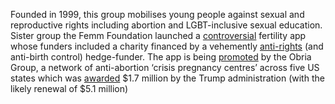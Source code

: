 Founded in 1999, this group mobilises young people against sexual and reproductive rights including abortion and LGBT-inclusive sexual education. Sister group the Femm Foundation launched a [controversial](https://www.theguardian.com/world/2019/may/30/revealed-womens-fertility-app-is-funded-by-anti-abortion-campaigners) fertility app whose funders included a charity financed by a vehemently [anti-rights](https://www.huffingtonpost.co.uk/entry/sean-fieler-gay-marriage_n_7511614?ri18n%3Dtrue%26guccounter%3D1%26guce_referrer%3DaHR0cHM6Ly9jb25zZW50LnlhaG9vLmNvbS8%26guce_referrer_sig%3DAQAAAHq-PahAX8dVOy2BHqZMMwjRDAidYU0HRiCc2vJf_2vouaEbN_HHXFzqRtPq6Uq7kz3ZQqyY30EmpOvmrkFj4jb9-VwabhL3nTaCzSWvb68TZugdIATDXeB_QBouVlKlAr4Faz6v_1JPn960Epkzecqqmac_xK-3cXxq6p8Xl1Fg) (and anti-birth control) hedge-funder. The app is being [promoted](https://nwhn.org/tfw-your-tax-dollars-help-promote-an-anti-birth-control-birth-control-app/) by the Obria Group, a network of anti-abortion ‘crisis pregnancy centres’ across five US states which was [awarded](https://www.thedailybeast.com/femm-app-anti-abortion-group-uses-federal-money-to-push-fertility-app-says-report) $1.7 million by the Trump administration (with the likely renewal of $5.1 million)

